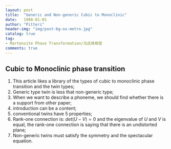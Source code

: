 ```yaml
---
layout: post
title:  "Generic and Non-generic Cubic to Monoclinic"
date:   1998-01-01
author: "Pitteri"
header-img: "img/post-bg-os-metro.jpg"
catalog: true
tag:
- Martensite Phase Transformation/马氏体相变
comments: true
---
```

Cubic to Monoclinic phase transition
-----------

1. This article likes a library of the types of cubic to monoclinic phase transition and the twin types;
2. Generic type twin is less that non-generic type;
3. When we want to describe a phoneme, we should find whether there is a support from other paper;
4. introduction can be a content;
5. conventional twins have 5 properties;
6. Rank-one connection is: $det(U-V) = 0$ and the eigenvalue of $U$ and $V$ is equal, the rank-one connection is saying that there is an undistorted plane;
7. Non-generic twins must satisfy the symmetry and the spectacular equation.


